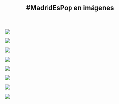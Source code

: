 <section class="dark-bg">
  <div class="container inner-sm">
    <header>
      <h1 class="text-center">#MadridEsPop en imágenes</h1>
    </header>
    <div class="row">
      <div id="owl-latest-works" class="owl-carousel owl-item-gap">
        <div class="item">
          <a href="portfolio-post.html">
            <figure>
              <img src="http://placehold.it/570x390">
            </figure>
          </a>
        </div>
        <div class="item">
          <a href="portfolio-post.html">
            <figure>
              <img src="http://placehold.it/570x390">
            </figure>
          </a>
        </div>
        <div class="item">
          <a href="portfolio-post.html">
            <figure>
              <img src="http://placehold.it/570x390">
            </figure>
          </a>
        </div>
        <div class="item">
          <a href="portfolio-post.html">
            <figure>
              <img src="http://placehold.it/570x390">
            </figure>
          </a>
        </div>
        <div class="item">
          <a href="portfolio-post.html">
            <figure>
              <img src="http://placehold.it/570x390">
            </figure>
          </a>
        </div>
        <div class="item">
          <a href="portfolio-post.html">
            <figure>
              <img src="http://placehold.it/570x390">
            </figure>
          </a>
        </div>
        <div class="item">
          <a href="portfolio-post.html">
            <figure>
              <img src="http://placehold.it/570x390">
            </figure>
          </a>
        </div>
        <div class="item">
          <a href="portfolio-post.html">
            <figure>
              <img src="http://placehold.it/570x390">
            </figure>
          </a>
        </div>
      </div>
    </div>
  </div>
</section>
